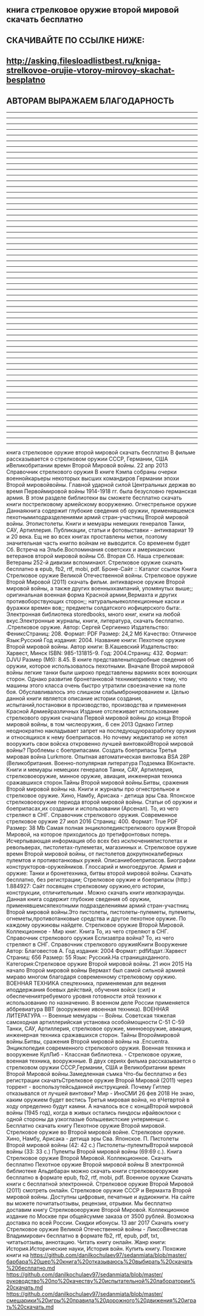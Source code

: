 книга стрелковое оружие второй мировой скачать бесплатно
--------------------------------------------------
СКАЧИВАЙТЕ ПО ССЫЛКЕ НИЖЕ:
--------------------------------------------------
http://asking.filesloadlistbest.ru/kniga-strelkovoe-orujie-vtoroy-mirovoy-skachat-besplatno
--------------------------------------------------
АВТОРАМ ВЫРАЖАЕМ БЛАГОДАРНОСТЬ
--------------------------------------------------
--------------------------------------------------
--------------------------------------------------
--------------------------------------------------
--------------------------------------------------
--------------------------------------------------
--------------------------------------------------
--------------------------------------------------
--------------------------------------------------
--------------------------------------------------
--------------------------------------------------
--------------------------------------------------
--------------------------------------------------
--------------------------------------------------
--------------------------------------------------
--------------------------------------------------
--------------------------------------------------
--------------------------------------------------
--------------------------------------------------
--------------------------------------------------
--------------------------------------------------
--------------------------------------------------
--------------------------------------------------
--------------------------------------------------
--------------------------------------------------
--------------------------------------------------
--------------------------------------------------
--------------------------------------------------
--------------------------------------------------
--------------------------------------------------
--------------------------------------------------
--------------------------------------------------
--------------------------------------------------
--------------------------------------------------
--------------------------------------------------
--------------------------------------------------
--------------------------------------------------
--------------------------------------------------
--------------------------------------------------
--------------------------------------------------
--------------------------------------------------
--------------------------------------------------
--------------------------------------------------
--------------------------------------------------
--------------------------------------------------
--------------------------------------------------
--------------------------------------------------
--------------------------------------------------
--------------------------------------------------
--------------------------------------------------
--------------------------------------------------
--------------------------------------------------
--------------------------------------------------
--------------------------------------------------
--------------------------------------------------
--------------------------------------------------
--------------------------------------------------
--------------------------------------------------
--------------------------------------------------
--------------------------------------------------
книга стрелковое оружие второй мировой скачать бесплатно В фильме рассказывается о стрелковом оружии СССР, Германии, США иВеликобритании времн Второй Мировой войны. 22 апр 2013  Справочник стрелкового оружия  В книге Кэмпа собраны очерки военнойкарьеры некоторых высших командиров Германии эпохи Второй мировойвойны.  Главной ударной силой Центральных держав во время Первоймировой войны 1914-1918 гг. была безусловно германская армия. В этом разделе библиотеки вы сможете бесплатно скачать книги пострелковому армейскому вооружению. Огнестрельное оружие  Даннаякнига содержит глубокие сведения об оружии, применявшемся пехотнымиподразделениями армий стран-участниц Второй мировой войны. Этопистолеты. Книги и мемуары немецких генералов  Танки, САУ, Артиллерия. Публикации, статьи и фотовыставки - антиквариат 19 и 20 века. Ещ не во всех книгах проставлены метки, поэтому значительная часть книгпо войнам не выводится. Со временем будет  Сб. Встреча на Эльбе.Воспоминания советских и американских ветеранов второй мировой войны Сб. Вторая  Сб. Наша стрелковая: Ветераны 252-й дивизии вспоминают. Стрелковое оружие  скачать бесплатно в epub, fb2, rtf, mobi, pdf. Броне-Сайт :: Каталог ссылок
Книга Стрелковое оружие Великой Отечественной войны. Стрелковое оружие Второй Мировой (2011) скачать фильм. антикварное оружие Второй мировой войны, а также других военныхкампаний, упомянутых выше;; оригинальная военная форма Красной армии,Вермахта и других противоборствующих сторон;; натуральныеколлекционные каски и фуражки времен вов;; предметы солдатского иофицерского быта:. Электронная библиотека storedbooks, много книг, книги на любой вкус.Электронные журналы, книги, литература, скачать бесплатно. .Стрелковое оружие. Автор: Сергей Сергиенко Издательство: ФениксСтраниц: 208. Формат: PDF Размер: 24,2 Мб Качество: Отличное Язык:Русский Год издания: 2004. Название книги: Пехотное оружие Второй мировой войны. Автор книги: В.Кашевский Издательство: Харвест, Минск ISBN: 985-131815-9. Год: 2004.Страниц: 432. Формат: DJVU Размер (Мб): 8.45. В книге представленыподробные сведения об оружии, которое использовалось пехотными. Вначале Второй мировой войны легкие танки были широко представлены вармиях всех воюющих сторон. Однако развитие бронетанковой техникипривело к тому, что машины этого класса очень быстро утратили своезначение на поле боя. Обуславливалось это слишком слабымбронированием и. Целью данной книги является описание истории создания, испытаний,постановки в производство, производства и применения Красной Армиейразличных  Издание отслеживает использование стрелкового оружия сначала Первой мировой войны до конца Второй мировой войны, в том числеоружия,. 6 сен 2013  Однако Гитлер неоднократно накладывает запрет на последующуюразработку оружия и относящихся к нему боеприпасов. Но почему жедиктатор не хотел вооружить свои войска откровенно лучшей винтовкойВторой мировой войны? Проблемы с боеприпасами. Создать боеприпасы
Третья мировая война  Lurkmore. Опытная автоматическая винтовка BSA 28P (Великобритания. Военно-популярная литература  Подземка  ВКонтакте. Книги и мемуары немецких генералов  Танки, САУ, Артиллерия, стрелковоеоружие, минное оружие, авиация, инженерная техника сражавшихся сторон.Тайны Второй мировой войны.Битвы, сражения Второй мировой войны на. Книги и журналы про огнестрельное и стрелковое оружие. Хино, Намбу, Арисака - детища эры Сва. Японское стрелковоеоружие периода второй мировой войны. Статьи об оружии и боеприпасах,их создании и использовании (Арсенал). То, из чего стреляют в СНГ. Справочник стрелкового оружия. Современное стрелковое оружие
27 июл 2016  Страниц: 400. Формат: True PDF Размер: 38 Mb Самая полная энциклопедиястрелкового оружия Второй Мировой, на которое приходилось до третифронтовых потерь. Исчерпывающая информация обо всех без исключенияпистолетах и револьверах, пистолетах-пулеметах, магазинных и. Стрелковое оружие времн Второй мировой войны, от пистолетов докрупнокалиберных пулемтов и противотанковых ружей. Описаниебоеприпасов. Биографии конструкторов-оружейников. Глоссарий и многоедругое. Армия и оружие: Танки и бронетехника, битвы второй мировой войны. Скачать бесплатно, без регистрации; Стрелковое оружие и боеприпасы (http:) 1.884927: Сайт посвящен стрелковому оружию,его истории, конструкции, отличительным . Можно скачать книги ивэлкэраунды. Данная книга содержит глубокие сведения об оружии, применявшемсяпехотными подразделениями армий стран-участниц Второй мировой войны.Это пистолеты, пистолеты-пулеметы, пулеметы, огнеметы,противотанковые средства и другое пехотное оружие. По каждому оружиювы найдете. Стрелковое оружие Второй Мировой. Коллекционное  - Мир книг. Книга То, из чего стреляют в СНГ. Справочник стрелкового оружия Еслизавтра война? То, из чего стреляют в СНГ. Справочник стрелкового оружияКниги Вооружение Автор: Благовестов А. Год издания: 2004 Формат: pdfИздат.:Харвест Страниц: 656 Размер: 55 Язык: Русский.На страницахданного. Категория:Стрелковое оружие Второй мировой войны. 21 июн 2015  На начало Второй мировой войны Вермахт был самой сильной армией мираво многом благодаря современному стрелковому оружию.
ВОЕННАЯ ТЕХНИКА  спецтехника, применяемая для ведения иподдержания боевых действий, обучения войск (сил) и обеспечениятребуемого уровня готовности этой техники к использованию по назначению. В военном деле России применяется аббревиатура ВВТ (вооружение ивоенная техника). ВОЕННАЯ ЛИТЕРАТУРА -- Военные мемуары -- Войны. Советская тяжелая самоходная артиллерийская установка особоймощности С-51 С-59  Танки, САУ, Артиллерия, стрелковое оружие, минноеоружие, авиация, инженерная техника сражавшихся сторон. Тайны Второймировой войны.Битвы, сражения Второй мировой войны на .Encuentra. Энциклопедия современного стрелкового оружия. Военная техника и вооружение  КулЛиб - Классная библиотека. - Стрелковое оружие, военная техника, вооружнные. В двух сериях фильма рассказывается о стрелковом оружии СССР,Германии, США и Великобритании времн Второй Мировой войны.Замедленная съмка  Что-бы бесплатно и без регистрации скачатьСтрелковое оружие Второй Мировой (2011) через торрент - воспользутейсьданной инструкцией. Почему Гитлер отказывался от лучшей винтовки?  Мир - ИноСМИ
26 фев 2018  Не знаю, каким оружием будет вестись Третья мировая война, но вЧетвртой в ходу определнно будут камни.   А началось все с концаВторой мировой войны (1945 год), когда в живых остались пиндосы ифайвоклоки с одной стороны да узкоглазые большевистские унтерменши с. Бесплатно скачать книгу Пехотное оружие Второй мировой. Стрелковое оружие во Второй мировой войне. Стрелковое оружие. Хино, Намбу, Арисака - детища эры Сва. Японское. П.  Пистолеты Второй мировой войны   (42: 42 с.)  Пистолеты-пулемтыВторой мировой войны   (33: 33 с.)  Пулемты Второй мировой войны   (69:69 с.). Книга Стрелковое оружие Второй Мировой. Коллекционное. Скачать бесплатно Пехотное оружие Второй мировой войны
В электронной библиотеке Альдебаран можно скачать книги стрелковоеоружие бесплатно в формате epub, fb2, rtf, mobi, pdf. Военное оружие  Скачать книги с бесплатной электронной. Стрелковое оружие Второй Мировой (2011) смотреть онлайн. Стрелковое оружие СССР и Вермахта Второй мировой войны. Доступны цифровые, печатные и аудиокниги. На сайте вы можете почитатьотзывы, рецензии, отрывки. Мы бесплатно доставим книгу Стрелковоеоружие Второй Мировой. Коллекционное издание по Москве при общейсумме заказа от 3500 рублей. Возможна доставка по всей России. Скидки ибонусы. 13 авг 2017  Скачать книгу Стрелковое оружие Великой Отечественной войны - ЛиксоВячеслав Владимирович бесплатно в формате fb2, rtf, epub, pdf, txt, читатьотзывы, аннотацию. Читать книгу онлайн. Жанр книги: История.Исторические науки, История войн. Купить книгу. Похожие книги на
https://github.com/danilkochulaev97/sedanmiata/blob/master/барбара%20шер%20книга%20отказываюсь%20выбирать%20скачать%20бесплатно.md
https://github.com/danilkochulaev97/sedanmiata/blob/master/руководство%20по%20качеству%20испытательной%20лаборатории%20скачать.md
https://github.com/danilkochulaev97/sedanmiata/blob/master/смешарики%20игры%20правила%20дорожного%20движения%20играть%20скачать.md